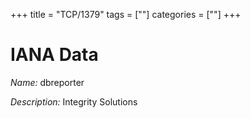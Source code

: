+++
title = "TCP/1379"
tags = [""]
categories = [""]
+++

# IANA Data

_Name:_ dbreporter

_Description:_ Integrity Solutions

